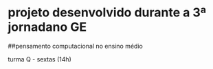 # projeto desenvolvido durante a 3ª jornadano GE

##pensamento computacional no ensino médio

turma Q - sextas (14h)
